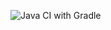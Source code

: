 ![Java CI with Gradle](https://github.com/bhos-qa/lab-3-Elvina18/actions/workflows/build.yml/badge.svg)
